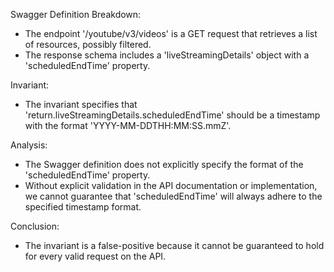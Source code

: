Swagger Definition Breakdown:
- The endpoint '/youtube/v3/videos' is a GET request that retrieves a list of resources, possibly filtered.
- The response schema includes a 'liveStreamingDetails' object with a 'scheduledEndTime' property.

Invariant:
- The invariant specifies that 'return.liveStreamingDetails.scheduledEndTime' should be a timestamp with the format 'YYYY-MM-DDTHH:MM:SS.mmZ'.

Analysis:
- The Swagger definition does not explicitly specify the format of the 'scheduledEndTime' property.
- Without explicit validation in the API documentation or implementation, we cannot guarantee that 'scheduledEndTime' will always adhere to the specified timestamp format.

Conclusion:
- The invariant is a false-positive because it cannot be guaranteed to hold for every valid request on the API.
